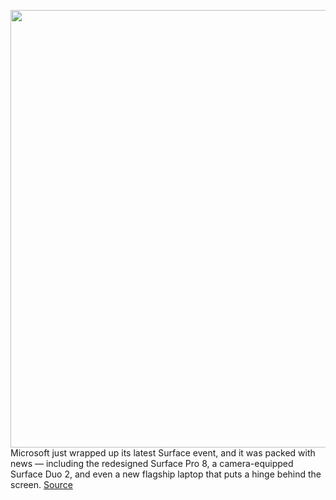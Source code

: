 <img src='https://cdn.vox-cdn.com/thumbor/jHaL-aQMn9x4qbXPg6NRkLoyVAU=/0x0:1531x861/1200x0/filters:focal(0x0:1531x861):no_upscale()/cdn.vox-cdn.com/uploads/chorus_asset/file/22869859/lcimg_8d56f7ef_0bde_4b8d_9564_7db371b94001.jpeg' width='700px' /><br/>
Microsoft just wrapped up its latest Surface event, and it was packed with news — including the redesigned Surface Pro 8, a camera-equipped Surface Duo 2, and even a new flagship laptop that puts a hinge behind the screen.
<a href='https://www.theverge.com/2021/9/22/22684950/microsoft-surface-event-biggest-announcements-pro-8-duo-studio-laptop'> Source <a/>